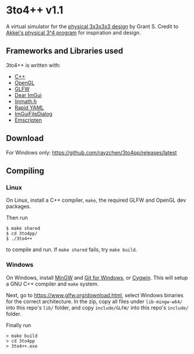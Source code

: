 # 3to4++ v1.1

A virtual simulator for the [physical 3x3x3x3 design](https://hypercubing.xyz/puzzles/physical/3x3x3x3/) by Grant S.
Credit to [Akkei's physical 3^4 program](https://hypercubing.xyz/software/#other) for inspiration and design.

## Frameworks and Libraries used

3to4++ is written with:
- [C++](https://isocpp.org/)
- [OpenGL](https://www.opengl.org/)
- [GLFW](https://www.glfw.org/)
- [Dear ImGui](https://github.com/ocornut/imgui)
- [linmath.h](https://github.com/datenwolf/linmath.h)
- [Rapid YAML](https://github.com/biojppm/rapidyaml)
- [ImGuiFileDialog](https://github.com/aiekick/ImGuiFileDialog)
- [Emscripten](https://emscripten.org/)

## Download

For Windows only: https://github.com/rayzchen/3to4pp/releases/latest

## Compiling

### Linux

On Linux, install a C++ compiler, `make`, the required GLFW and OpenGL dev packages.

Then run
```
$ make shared
$ cd 3to4pp/
$ ./3to4++
```
to compile and run. If `make shared` fails, try `make build`.

### Windows

On Windows, install [MinGW](https://www.mingw-w64.org/) and [Git for Windows](https://gitforwindows.org/), or [Cygwin](https://www.cygwin.com/index.html). This will setup a GNU C++ compiler and `make` system.

Next, go to https://www.glfw.org/download.html, select Windows binaries for the correct architecture. In the zip, copy all files under `lib-mingw-w64/` into this repo's `lib/` folder, and copy `include/GLFW/` into this repo's `include/` folder.

Finally run
```
> make build
> cd 3to4pp
> 3to4++.exe
```
